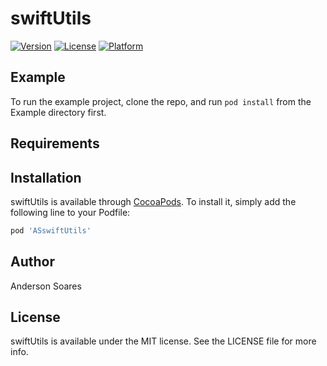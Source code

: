 # swiftUtils

[![Version](https://img.shields.io/cocoapods/v/ASswiftUtils.svg?style=flat)](http://cocoapods.org/pods/ASswiftUtils)
[![License](https://img.shields.io/cocoapods/l/ASswiftUtils.svg?style=flat)](http://cocoapods.org/pods/ASswiftUtils)
[![Platform](https://img.shields.io/cocoapods/p/ASswiftUtils.svg?style=flat)](http://cocoapods.org/pods/ASswiftUtils)

## Example

To run the example project, clone the repo, and run `pod install` from the Example directory first.

## Requirements

## Installation

swiftUtils is available through [CocoaPods](http://cocoapods.org). To install
it, simply add the following line to your Podfile:

```ruby
pod 'ASswiftUtils'
```

## Author

Anderson Soares

## License

swiftUtils is available under the MIT license. See the LICENSE file for more info.
